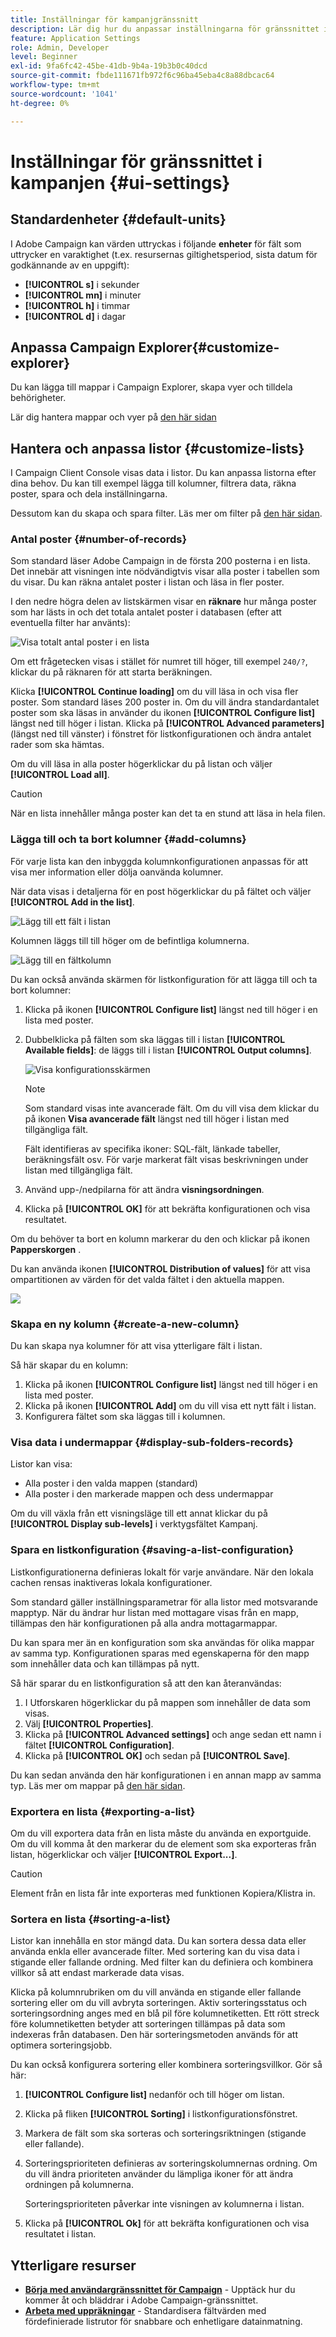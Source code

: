 ```yaml
---
title: Inställningar för kampanjgränssnitt
description: Lär dig hur du anpassar inställningarna för gränssnittet i Campaign
feature: Application Settings
role: Admin, Developer
level: Beginner
exl-id: 9fa6fc42-45be-41db-9b4a-19b3b0c40dcd
source-git-commit: fbde111671fb972f6c96ba45eba4c8a88dbcac64
workflow-type: tm+mt
source-wordcount: '1041'
ht-degree: 0%

---
```


# Inställningar för gränssnittet i kampanjen {#ui-settings}

## Standardenheter {#default-units}

I Adobe Campaign kan värden uttryckas i följande **enheter** för fält som uttrycker en varaktighet (t.ex. resursernas giltighetsperiod, sista datum för godkännande av en uppgift):

* **[!UICONTROL s]** i sekunder
* **[!UICONTROL mn]** i minuter
* **[!UICONTROL h]** i timmar
* **[!UICONTROL d]** i dagar

## Anpassa Campaign Explorer{#customize-explorer}

Du kan lägga till mappar i Campaign Explorer, skapa vyer och tilldela behörigheter.

Lär dig hantera mappar och vyer på [den här sidan](../audiences/folders-and-views.md)

## Hantera och anpassa listor {#customize-lists}

I Campaign Client Console visas data i listor. Du kan anpassa listorna efter dina behov. Du kan till exempel lägga till kolumner, filtrera data, räkna poster, spara och dela inställningarna.

Dessutom kan du skapa och spara filter.  Läs mer om filter på [den här sidan](../audiences/create-filters.md).

### Antal poster {#number-of-records}

Som standard läser Adobe Campaign in de första 200 posterna i en lista. Det innebär att visningen inte nödvändigtvis visar alla poster i tabellen som du visar. Du kan räkna antalet poster i listan och läsa in fler poster.

I den nedre högra delen av listskärmen visar en **räknare** hur många poster som har lästs in och det totala antalet poster i databasen (efter att eventuella filter har använts):

![Visa totalt antal poster i en lista](assets/number-of-records.png)

Om ett frågetecken visas i stället för numret till höger, till exempel `240/?`, klickar du på räknaren för att starta beräkningen.

Klicka **[!UICONTROL Continue loading]** om du vill läsa in och visa fler poster. Som standard läses 200 poster in. Om du vill ändra standardantalet poster som ska läsas in använder du ikonen **[!UICONTROL Configure list]** längst ned till höger i listan. Klicka på **[!UICONTROL Advanced parameters]** (längst ned till vänster) i fönstret för listkonfigurationen och ändra antalet rader som ska hämtas.

Om du vill läsa in alla poster högerklickar du på listan och väljer **[!UICONTROL Load all]**.

>[!CAUTION]
>
>När en lista innehåller många poster kan det ta en stund att läsa in hela filen.
>

### Lägga till och ta bort kolumner {#add-columns}

För varje lista kan den inbyggda kolumnkonfigurationen anpassas för att visa mer information eller dölja oanvända kolumner.

När data visas i detaljerna för en post högerklickar du på fältet och väljer **[!UICONTROL Add in the list]**.

![Lägg till ett fält i listan](assets/add-in-the-list.png)

Kolumnen läggs till till höger om de befintliga kolumnerna.

![Lägg till en fältkolumn](assets/add-a-column.png)

Du kan också använda skärmen för listkonfiguration för att lägga till och ta bort kolumner:

1. Klicka på ikonen **[!UICONTROL Configure list]** längst ned till höger i en lista med poster.
1. Dubbelklicka på fälten som ska läggas till i listan **[!UICONTROL Available fields]**: de läggs till i listan **[!UICONTROL Output columns]**.

   ![Visa konfigurationsskärmen](assets/list-config-screen.png)


   >[!NOTE]
   >
   >Som standard visas inte avancerade fält. Om du vill visa dem klickar du på ikonen **Visa avancerade fält** längst ned till höger i listan med tillgängliga fält.
   >
   >Fält identifieras av specifika ikoner: SQL-fält, länkade tabeller, beräkningsfält osv. För varje markerat fält visas beskrivningen under listan med tillgängliga fält.
   >

1. Använd upp-/nedpilarna för att ändra **visningsordningen**.

1. Klicka på **[!UICONTROL OK]** för att bekräfta konfigurationen och visa resultatet.

Om du behöver ta bort en kolumn markerar du den och klickar på ikonen **Papperskorgen** .

Du kan använda ikonen **[!UICONTROL Distribution of values]** för att visa ompartitionen av värden för det valda fältet i den aktuella mappen.

![](assets/value-distribution.png)


### Skapa en ny kolumn {#create-a-new-column}

Du kan skapa nya kolumner för att visa ytterligare fält i listan.

Så här skapar du en kolumn:

1. Klicka på ikonen **[!UICONTROL Configure list]** längst ned till höger i en lista med poster.
1. Klicka på ikonen **[!UICONTROL Add]** om du vill visa ett nytt fält i listan.
1. Konfigurera fältet som ska läggas till i kolumnen.


### Visa data i undermappar {#display-sub-folders-records}

Listor kan visa:

* Alla poster i den valda mappen (standard)
* Alla poster i den markerade mappen och dess undermappar

Om du vill växla från ett visningsläge till ett annat klickar du på **[!UICONTROL Display sub-levels]** i verktygsfältet Kampanj.

### Spara en listkonfiguration {#saving-a-list-configuration}

Listkonfigurationerna definieras lokalt för varje användare. När den lokala cachen rensas inaktiveras lokala konfigurationer.

Som standard gäller inställningsparametrar för alla listor med motsvarande mapptyp. När du ändrar hur listan med mottagare visas från en mapp, tillämpas den här konfigurationen på alla andra mottagarmappar.

Du kan spara mer än en konfiguration som ska användas för olika mappar av samma typ. Konfigurationen sparas med egenskaperna för den mapp som innehåller data och kan tillämpas på nytt.

Så här sparar du en listkonfiguration så att den kan återanvändas:

1. I Utforskaren högerklickar du på mappen som innehåller de data som visas.
1. Välj **[!UICONTROL Properties]**.
1. Klicka på **[!UICONTROL Advanced settings]** och ange sedan ett namn i fältet **[!UICONTROL Configuration]**.
1. Klicka på **[!UICONTROL OK]** och sedan på **[!UICONTROL Save]**.

Du kan sedan använda den här konfigurationen i en annan mapp av samma typ. Läs mer om mappar på [den här sidan](../audiences/folders-and-views.md).

### Exportera en lista {#exporting-a-list}

Om du vill exportera data från en lista måste du använda en exportguide. Om du vill komma åt den markerar du de element som ska exporteras från listan, högerklickar och väljer **[!UICONTROL Export...]**.

<!--The use of the import and export functions is explained in [Generic imports and exports](../../platform/using/about-generic-imports-exports.md).-->

>[!CAUTION]
>
>Element från en lista får inte exporteras med funktionen Kopiera/Klistra in.

### Sortera en lista {#sorting-a-list}

Listor kan innehålla en stor mängd data. Du kan sortera dessa data eller använda enkla eller avancerade filter. Med sortering kan du visa data i stigande eller fallande ordning. Med filter kan du definiera och kombinera villkor så att endast markerade data visas.

Klicka på kolumnrubriken om du vill använda en stigande eller fallande sortering eller om du vill avbryta sorteringen. Aktiv sorteringsstatus och sorteringsordning anges med en blå pil före kolumnetiketten. Ett rött streck före kolumnetiketten betyder att sorteringen tillämpas på data som indexeras från databasen. Den här sorteringsmetoden används för att optimera sorteringsjobb.

Du kan också konfigurera sortering eller kombinera sorteringsvillkor. Gör så här:

1. **[!UICONTROL Configure list]** nedanför och till höger om listan.
1. Klicka på fliken **[!UICONTROL Sorting]** i listkonfigurationsfönstret.
1. Markera de fält som ska sorteras och sorteringsriktningen (stigande eller fallande).
1. Sorteringsprioriteten definieras av sorteringskolumnernas ordning. Om du vill ändra prioriteten använder du lämpliga ikoner för att ändra ordningen på kolumnerna.

   Sorteringsprioriteten påverkar inte visningen av kolumnerna i listan.

1. Klicka på **[!UICONTROL Ok]** för att bekräfta konfigurationen och visa resultatet i listan.


## Ytterligare resurser

* **[Börja med användargränssnittet för Campaign](../start/campaign-ui.md)** - Upptäck hur du kommer åt och bläddrar i Adobe Campaign-gränssnittet.
* **[Arbeta med uppräkningar](../dev/enumerations.md)** - Standardisera fältvärden med fördefinierade listrutor för snabbare och enhetligare datainmatning.
